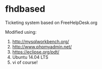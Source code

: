 # fhdbased
Ticketing system based on FreeHelpDesk.org

Modified using:
1) http://mysqlworkbench.org/
2) http://www.phpmyadmin.net/
3) https://eclipse.org/pdt/
4) Ubuntu 14.04 LTS
5) vi of course!
